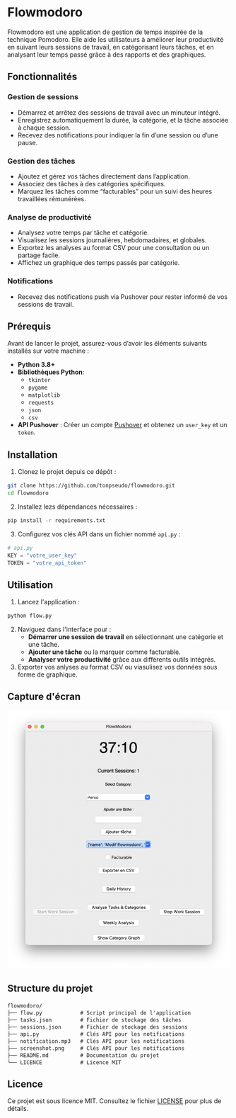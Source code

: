 # Flowmodoro

Flowmodoro est une application de gestion de temps inspirée de la technique Pomodoro. Elle aide les utilisateurs à améliorer leur productivité en suivant leurs sessions de travail, en catégorisant leurs tâches, et en analysant leur temps passé grâce à des rapports et des graphiques.

## Fonctionnalités

### Gestion de sessions
- Démarrez et arrêtez des sessions de travail avec un minuteur intégré.
- Enregistrez automatiquement la durée, la catégorie, et la tâche associée à chaque session.
- Recevez des notifications pour indiquer la fin d’une session ou d’une pause.

### Gestion des tâches
- Ajoutez et gérez vos tâches directement dans l’application.
- Associez des tâches à des catégories spécifiques.
- Marquez les tâches comme “facturables” pour un suivi des heures travaillées rémunérées.

### Analyse de productivité
- Analysez votre temps par tâche et catégorie.
- Visualisez les sessions journalières, hebdomadaires, et globales.
- Exportez les analyses au format CSV pour une consultation ou un partage facile.
- Affichez un graphique des temps passés par catégorie.

### Notifications
- Recevez des notifications push via Pushover pour rester informé de vos sessions de travail.

## Prérequis
Avant de lancer le projet, assurez-vous d’avoir les éléments suivants installés sur votre machine :
- **Python 3.8+**
- **Bibliothèques Python**:
  - `tkinter`
  - `pygame`
  - `matplotlib`
  - `requests`
  - `json`
  - `csv`
- **API Pushover** : Créer un compte [Pushover](https://pushover.net/) et obtenez un `user_key` et un `token`.

## Installation
1. Clonez le projet depuis ce dépôt :
```bash
git clone https://github.com/tonpseudo/flowmodoro.git
cd flowmodoro
```
2. Installez lezs dépendances nécessaires :
```bash
pip install -r requirements.txt
```
3. Configurez vos clés API dans un fichier nommé `api.py` :
```python
# api.py
KEY = "votre_user_key"
TOKEN = "votre_api_token"
```

## Utilisation
1. Lancez l'application :
```bash
python flow.py
```
2. Naviguez dans l'interface pour :
   - **Démarrer une session de travail** en sélectionnant une catégorie et une tâche.
   - **Ajouter une tâche** ou la marquer comme facturable.
   - **Analyser votre productivité** grâce aux différents outils intégrés.
3. Exporter vos anlyses au format CSV ou viasulisez vos données sous forme de graphique.

## Capture d'écran
![Aperçu de Flowmodoro](/screenshot.png)

## Structure du projet
```plaintext
flowmodoro/
├── flow.py            # Script principal de l'application
├── tasks.json         # Fichier de stockage des tâches
├── sessions.json      # Fichier de stockage des sessions
├── api.py             # Clés API pour les notifications
├── notification.mp3   # Clés API pour les notifications
├── screenshot.png     # Clés API pour les notifications
├── README.md          # Documentation du projet
└── LICENCE            # Licence MIT
```

## Licence
Ce projet est sous licence MIT. Consultez le fichier [LICENSE](/LICENCE) pour plus de détails.